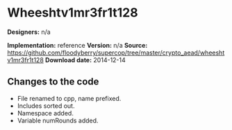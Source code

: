 # Wheeshtv1mr3fr1t128

**Designers:** n/a

**Implementation:** reference
**Version:** n/a
**Source:** https://github.com/floodyberry/supercop/tree/master/crypto_aead/wheeshtv1mr3fr1t128
**Download date:** 2014-12-14

## Changes to the code

* File renamed to cpp, name prefixed.
* Includes sorted out.
* Namespace added.
* Variable numRounds added.
